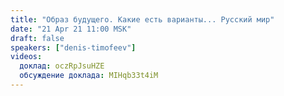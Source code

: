 ```yaml
---
title: "Образ будущего. Какие есть варианты... Русский мир"
date: "21 Apr 21 11:00 MSK"
draft: false
speakers: ["denis-timofeev"]
videos:
  доклад: oczRpJsuHZE
  обсуждение доклада: MIHqb33t4iM
---
```

